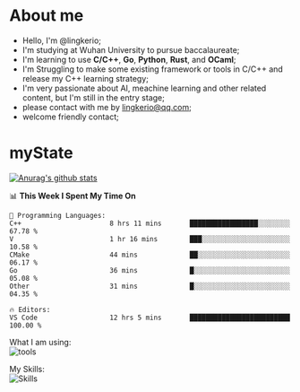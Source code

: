 # About me

- Hello, I'm @lingkerio; 
- I'm studying at Wuhan University to pursue baccalaureate;
- I'm learning to use **C/C++**, **Go**, **Python**, **Rust**, and **OCaml**;
- I'm Struggling to make some existing framework or tools in C/C++ and release my C++ learning strategy;
- I'm very passionate about AI, meachine learning and other related content, but I'm still in the entry stage;
- please contact with me by lingkerio@qq.com;
- welcome friendly contact;


# myState
[![Anurag's github stats](https://github-readme-stats.vercel.app/api?username=lingkerio&count_private=true&show_icons=true&theme=radical "![Anurag's github stats")](https://github.com/anuraghazra/github-readme-stats)

<!--[![Top Langs](https://github-readme-stats.vercel.app/api/top-langs/?username=lingkerio&layout=compact)](https://github.com/anuraghazra/github-readme-stats)-->

<!--START_SECTION:waka-->
📊 **This Week I Spent My Time On** 

```text
💬 Programming Languages: 
C++                      8 hrs 11 mins       █████████████████░░░░░░░░   67.78 % 
V                        1 hr 16 mins        ███░░░░░░░░░░░░░░░░░░░░░░   10.58 % 
CMake                    44 mins             ██░░░░░░░░░░░░░░░░░░░░░░░   06.17 % 
Go                       36 mins             █░░░░░░░░░░░░░░░░░░░░░░░░   05.08 % 
Other                    31 mins             █░░░░░░░░░░░░░░░░░░░░░░░░   04.35 % 

🔥 Editors: 
VS Code                  12 hrs 5 mins       █████████████████████████   100.00 % 
```


<!--END_SECTION:waka-->

What I am using:  
![tools](https://skillicons.dev/icons?i=discord,twitter,gitlab,git,github,neovim,vim,md,matlab,stackoverflow,visualstudio,vscode,pycharm)  


My Skills:  
![Skills](https://skillicons.dev/icons?i=bash,c,cpp,cmake,ocaml,docker,latex,go,html,v,codepen,java,linux,powershell,py,qt,regex,rust,php)  

